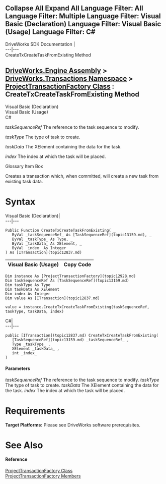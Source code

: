 Collapse All Expand All Language Filter: All  Language Filter: Multiple  Language Filter: Visual Basic (Declaration) Language Filter: Visual Basic (Usage) Language Filter: C#  
---  
DriveWorks SDK Documentation  |   
---|---  
CreateTxCreateTaskFromExisting Method   
  
[DriveWorks.Engine Assembly](topic2156.md) > [DriveWorks.Transactions Namespace](topic12835.md) > [ProjectTransactionFactory Class](topic12928.md) : CreateTxCreateTaskFromExisting Method  
---  
  
Visual Basic (Declaration)    
Visual Basic (Usage)    
C# 

_taskSequenceRef_
    The reference to the task sequence to modify.

_taskType_
    The type of task to create.

_taskData_
    The XElement containing the data for the task.

_index_
    The index at which the task will be placed.

Glossary Item Box

Creates a transaction which, when committed, will create a new task from existing task data. 

# Syntax

Visual Basic (Declaration)|   
---|---  
      
    
    Public Function CreateTxCreateTaskFromExisting( _
       ByVal _taskSequenceRef_ As [TaskSequenceRef](topic13159.md), _
       ByVal _taskType_ As Type, _
       ByVal _taskData_ As XElement, _
       ByVal _index_ As Integer _
    ) As [ITransaction](topic12837.md)  
  
Visual Basic (Usage)| Copy Code  
---|---  
      
    
    Dim instance As [ProjectTransactionFactory](topic12928.md)
    Dim taskSequenceRef As [TaskSequenceRef](topic13159.md)
    Dim taskType As Type
    Dim taskData As XElement
    Dim index As Integer
    Dim value As [ITransaction](topic12837.md)
     
    value = instance.CreateTxCreateTaskFromExisting(taskSequenceRef, taskType, taskData, index)  
  
C#|   
---|---  
      
    
    public [ITransaction](topic12837.md) CreateTxCreateTaskFromExisting( 
       [TaskSequenceRef](topic13159.md) _taskSequenceRef_ ,
       Type _taskType_ ,
       XElement _taskData_ ,
       int _index_
    )  
  
#### Parameters

 _taskSequenceRef_
    The reference to the task sequence to modify.
_taskType_
    The type of task to create.
_taskData_
    The XElement containing the data for the task.
_index_
    The index at which the task will be placed.

# Requirements

**Target Platforms:** Please see DriveWorks software prerequisites.

# See Also

#### Reference

[ProjectTransactionFactory Class](topic12928.md)   
[ProjectTransactionFactory Members](topic12929.md)


